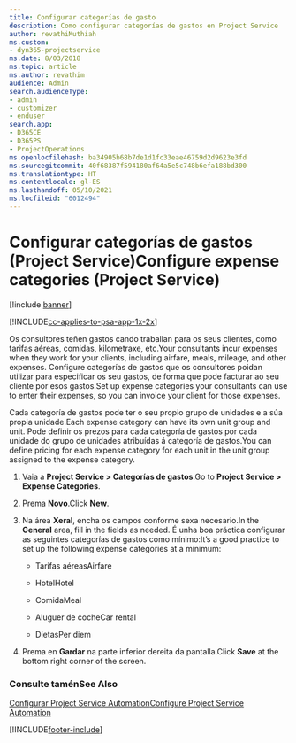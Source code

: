 ```yaml
---
title: Configurar categorías de gasto
description: Como configurar categorías de gastos en Project Service
author: revathiMuthiah
ms.custom:
- dyn365-projectservice
ms.date: 8/03/2018
ms.topic: article
ms.author: revathim
audience: Admin
search.audienceType:
- admin
- customizer
- enduser
search.app:
- D365CE
- D365PS
- ProjectOperations
ms.openlocfilehash: ba34905b68b7de1d1fc33eae46759d2d9623e3fd
ms.sourcegitcommit: 40f68387f594180af64a5e5c748b6efa188bd300
ms.translationtype: HT
ms.contentlocale: gl-ES
ms.lasthandoff: 05/10/2021
ms.locfileid: "6012494"
---
```

# <a name="configure-expense-categories-project-service"></a><span data-ttu-id="2ae6a-103">Configurar categorías de gastos (Project Service)</span><span class="sxs-lookup"><span data-stu-id="2ae6a-103">Configure expense categories (Project Service)</span></span>

[!include [banner](../includes/psa-now-project-operations.md)]

[!INCLUDE[cc-applies-to-psa-app-1x-2x](../includes/cc-applies-to-psa-app-1x-2x.md)]

<span data-ttu-id="2ae6a-104">Os consultores teñen gastos cando traballan para os seus clientes, como tarifas aéreas, comidas, kilometraxe, etc.</span><span class="sxs-lookup"><span data-stu-id="2ae6a-104">Your consultants incur expenses when they work for your clients, including airfare, meals, mileage, and other expenses.</span></span> <span data-ttu-id="2ae6a-105">Configure categorías de gastos que os consultores poidan utilizar para especificar os seu gastos, de forma que pode facturar ao seu cliente por esos gastos.</span><span class="sxs-lookup"><span data-stu-id="2ae6a-105">Set up expense categories your consultants can use to enter their expenses, so you can invoice your client for those expenses.</span></span>  
  
<span data-ttu-id="2ae6a-106">Cada categoría de gastos pode ter o seu propio grupo de unidades e a súa propia unidade.</span><span class="sxs-lookup"><span data-stu-id="2ae6a-106">Each expense category can have its own unit group and unit.</span></span> <span data-ttu-id="2ae6a-107">Pode definir os prezos para cada categoría de gastos por cada unidade do grupo de unidades atribuídas á categoría de gastos.</span><span class="sxs-lookup"><span data-stu-id="2ae6a-107">You can define pricing for each expense category for each unit in the unit group assigned to the expense category.</span></span>  
  
1.  <span data-ttu-id="2ae6a-108">Vaia a **Project Service > Categorías de gastos**.</span><span class="sxs-lookup"><span data-stu-id="2ae6a-108">Go to **Project Service > Expense Categories**.</span></span>  
  
2.  <span data-ttu-id="2ae6a-109">Prema **Novo**.</span><span class="sxs-lookup"><span data-stu-id="2ae6a-109">Click **New**.</span></span>  
  
3.  <span data-ttu-id="2ae6a-110">Na área **Xeral**, encha os campos conforme sexa necesario.</span><span class="sxs-lookup"><span data-stu-id="2ae6a-110">In the **General** area, fill in the fields as needed.</span></span> <span data-ttu-id="2ae6a-111">É unha boa práctica configurar as seguintes categorías de gastos como mínimo:</span><span class="sxs-lookup"><span data-stu-id="2ae6a-111">It’s a good practice to set up the following expense categories at a minimum:</span></span>  
  
    -   <span data-ttu-id="2ae6a-112">Tarifas aéreas</span><span class="sxs-lookup"><span data-stu-id="2ae6a-112">Airfare</span></span>  
  
    -   <span data-ttu-id="2ae6a-113">Hotel</span><span class="sxs-lookup"><span data-stu-id="2ae6a-113">Hotel</span></span>  
  
    -   <span data-ttu-id="2ae6a-114">Comida</span><span class="sxs-lookup"><span data-stu-id="2ae6a-114">Meal</span></span>  
  
    -   <span data-ttu-id="2ae6a-115">Aluguer de coche</span><span class="sxs-lookup"><span data-stu-id="2ae6a-115">Car rental</span></span>  
  
    -   <span data-ttu-id="2ae6a-116">Dietas</span><span class="sxs-lookup"><span data-stu-id="2ae6a-116">Per diem</span></span>  
  
4.  <span data-ttu-id="2ae6a-117">Prema en **Gardar** na parte inferior dereita da pantalla.</span><span class="sxs-lookup"><span data-stu-id="2ae6a-117">Click **Save** at the bottom right corner of the screen.</span></span>  
  
### <a name="see-also"></a><span data-ttu-id="2ae6a-118">Consulte tamén</span><span class="sxs-lookup"><span data-stu-id="2ae6a-118">See Also</span></span>  
 [<span data-ttu-id="2ae6a-119">Configurar Project Service Automation</span><span class="sxs-lookup"><span data-stu-id="2ae6a-119">Configure Project Service Automation</span></span>](../psa/configure.md)


[!INCLUDE[footer-include](../includes/footer-banner.md)]